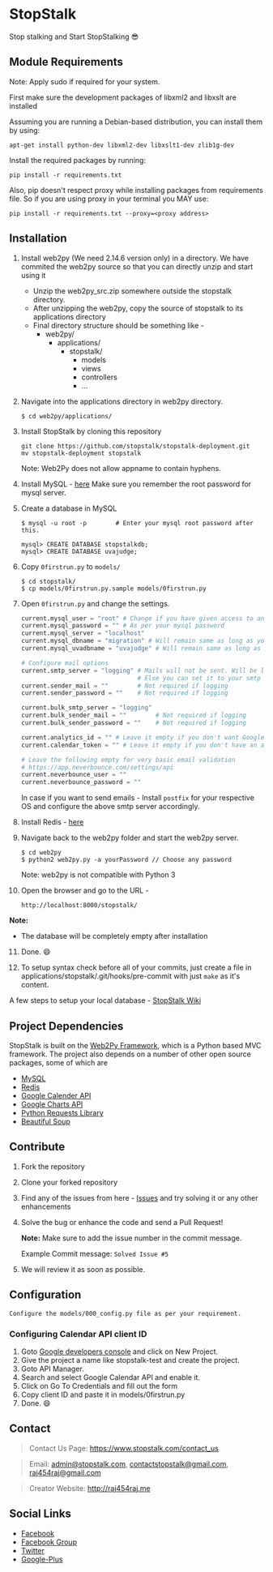 # StopStalk
Stop stalking and Start StopStalking :sunglasses:

## Module Requirements
Note: Apply sudo if required for your system.

First make sure the development packages of libxml2 and libxslt are installed

Assuming you are running a Debian-based distribution, you can install them by using:

```
apt-get install python-dev libxml2-dev libxslt1-dev zlib1g-dev
```

Install the required packages by running:

```
pip install -r requirements.txt
```

Also, pip doesn't respect proxy while installing packages from requirements file. So if you are using proxy in your terminal you MAY use:

```
pip install -r requirements.txt --proxy=<proxy address>
```

## Installation
1. Install web2py (We need 2.14.6 version only) in a directory. We have commited the web2py source so that you can directly unzip and start using it

    * Unzip the web2py_src.zip somewhere outside the stopstalk directory.
    * After unzipping the web2py, copy the source of stopstalk to its applications directory
    * Final directory structure should be something like -
      - web2py/
        - applications/
          - stopstalk/
            - models
            - views
            - controllers
            - ...

2. Navigate into the applications directory in web2py directory.

    ```
    $ cd web2py/applications/
    ```
3. Install StopStalk by cloning this repository

    ```
    git clone https://github.com/stopstalk/stopstalk-deployment.git
    mv stopstalk-deployment stopstalk
    ```
    Note: Web2Py does not allow appname to contain hyphens.
4. Install MySQL - [here](http://dev.mysql.com/downloads/)
   Make sure you remember the root password for mysql server.

5. Create a database in MySQL

    ```
    $ mysql -u root -p        # Enter your mysql root password after this.

    mysql> CREATE DATABASE stopstalkdb;
    mysql> CREATE DATABASE uvajudge;
    ```
6. Copy `0firstrun.py` to `models/`

    ```
    $ cd stopstalk/
    $ cp models/0firstrun.py.sample models/0firstrun.py
    ```
7. Open `0firstrun.py` and change the settings.

    ```python
    current.mysql_user = "root" # Change if you have given access to any other user in mysql
    current.mysql_password = "" # As per your mysql password
    current.mysql_server = "localhost"
    current.mysql_dbname = "migration" # Will remain same as long as you followed 5.
    current.mysql_uvadbname = "uvajudge" # Will remain same as long as you followed 5.

    # Configure mail options
    current.smtp_server = "logging" # Mails will not be sent. Will be logged where the web2py server is running
                                    # Else you can set it to your smtp server.
    current.sender_mail = ""        # Not required if logging
    current.sender_password = ""    # Not required if logging

    current.bulk_smtp_server = "logging"
    current.bulk_sender_mail = ""        # Not required if logging
    current.bulk_sender_password = ""    # Not required if logging

    current.analytics_id = "" # Leave it empty if you don't want Google Analytics on Localhost
    current.calendar_token = "" # Leave it empty if you don't have an access token ID for Google Calendar API

    # Leave the following empty for very basic email validation
    # https://app.neverbounce.com/settings/api
    current.neverbounce_user = ""
    current.neverbounce_password = ""
    ```

   In case if you want to send emails - Install `postfix` for your respective OS and configure the above smtp server accordingly.

8. Install Redis - [here](https://www.digitalocean.com/community/tutorials/how-to-install-and-configure-redis-on-ubuntu-16-04)

9. Navigate back to the web2py folder and start the web2py server.

    ```
    $ cd web2py
    $ python2 web2py.py -a yourPassword // Choose any password
    ```
    Note: web2py is not compatible with Python 3
10. Open the browser and go to the URL -

    `http://localhost:8000/stopstalk/`

  **Note:**
  * The database will be completely empty after installation

11. Done. :smile:

12. To setup syntax check before all of your commits, just create a file in applications/stopstalk/.git/hooks/pre-commit with just `make` as it's content.
 
A few steps to setup your local database - [StopStalk Wiki](https://github.com/stopstalk/stopstalk-deployment/wiki/Setup-basic-database-tables-locally)

## Project Dependencies

StopStalk is built on the [Web2Py Framework](http://www.web2py.com), which is a Python based MVC framework.
The project also depends on a number of other open source packages, some of which are

- [MySQL](http://www.mysql.com)
- [Redis](https://www.digitalocean.com/community/tutorials/how-to-install-and-configure-redis-on-ubuntu-16-04)
- [Google Calender API](https://developers.google.com/google-apps/calendar/)
- [Google Charts API](https://developers.google.com/chart/)
- [Python Requests Library](http://docs.python-requests.org/en/master/)
- [Beautiful Soup](https://www.crummy.com/software/BeautifulSoup/)

## Contribute

1. Fork the repository
2. Clone your forked repository
3. Find any of the issues from here - [Issues](https://github.com/stopstalk/stopstalk-deployment/issues) and try solving it
   or any other enhancements
4. Solve the bug or enhance the code and send a Pull Request!

   **Note:** Make sure to add the issue number in the commit message.

   Example Commit message: `Solved Issue #5`
5. We will review it as soon as possible.

## Configuration
    Configure the models/000_config.py file as per your requirement.

### Configuring Calendar API client ID

1. Goto [Google developers console](https://console.developers.google.com/) and click on New Project.
2. Give the project a name like stopstalk-test and create the project.
3. Goto API Manager.
4. Search and select Google Calendar API and enable it.
5. Click on Go To Credentials and fill out the form
6. Copy client ID and paste it in models/0firstrun.py
7. Done. :smile:

## Contact
  > Contact Us Page: https://www.stopstalk.com/contact_us

  > Email: admin@stopstalk.com, contactstopstalk@gmail.com, raj454raj@gmail.com

  > Creator Website: http://raj454raj.me

## Social Links

* [Facebook](https://www.facebook.com/stopstalkcommunity/)
* [Facebook Group](https://www.facebook.com/groups/stopstalk/)
* [Twitter](https://twitter.com/stop_stalk)
* [Google-Plus](https://plus.google.com/110575194069678651985)
